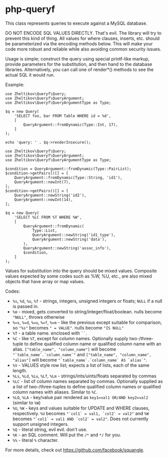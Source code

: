 # php-queryf

This class represents queries to execute against a MySQL database.

DO NOT ENCODE SQL VALUES DIRECTLY. That's evil. The library will try to prevent this kind of thing. All values for where
clauses, inserts, etc. should be parameterized via the encoding methods below. This will make your code more robust and
reliable while also avoiding common security issues.

Usage is simple; construct the query using special printf-like markup, provide parameters for the substitution, and then
hand to the database libraries. Alternatively, you can call one of render*()
methods to see the actual SQL it would run.

Example:

```injectablephp
use Zheltikov\Queryf\Query;
use Zheltikov\Queryf\QueryArgument;
use Zheltikov\Queryf\QueryArgumentType as Type;

$q = new Query(
    'SELECT foo, bar FROM Table WHERE id = %d',
    [
        QueryArgument::fromDynamic(Type::Int, 17),
    ]
);

echo 'query: ' . $q->renderInsecure();
```

```injectablephp
use Zheltikov\Queryf\Query;
use Zheltikov\Queryf\QueryArgument;
use Zheltikov\Queryf\QueryArgumentType as Type;

$condition = QueryArgument::fromDynamic(Type::PairList);
$condition->getPairs()[] = [
    QueryArgument::fromDynamic(Type::String, 'id1'),
    QueryArgument::newInt(7),
];
$condition->getPairs()[] = [
    QueryArgument::newString('id2'),
    QueryArgument::newInt(14),
];

$q = new Query(
    'SELECT %LC FROM %T WHERE %W',
    [
        QueryArgument::fromDynamic(
            Type::List,
            QueryArgument::newString('id1_type'),
            QueryArgument::newString('data'),
        ),
        QueryArgument::newString('assoc_info'),
        $condition,
    ]
);

```

Values for substitution into the query should be mixed values. Composite values expected by some codes such as %W, %U,
etc., are also mixed objects that have array or map values.

Codes:

- `%s`, `%d`, `%u`, `%f` - strings, integers, unsigned integers or floats; `NULL` if a null is passed in.
- `%m` - mixed, gets converted to string/integer/float/boolean. nulls become `"NULL"`, throws otherwise
- `%=s`, `%=d`, `%=u`, `%=f`, `%=m` - like the previous except suitable for comparison, so `"%s"` becomes `" = VALUE"`.
  nulls become `"IS NULL"`
- `%T` - a table name. enclosed with ``` `` ```.
- `%C` - like `%T`, except for column names. Optionally supply two-/three-tuple to define qualified column name or
  qualified column name with an alias. `["table_name", "column_name"]` will become ``"`table_name`.`column_name`"``
  and
  `["table_name", "column_name", "alias"]` will become ``"`table_name`.`column_name` AS `alias`"``.
- `%V` - VALUES style row list; expects a list of lists, each of the same length.
- `%Ls`, `%Ld`, `%Lu`, `%Lf`, `%Lm` - strings/ints/uints/floats separated by commas
- `%LC` - list of column names separated by commas. Optionally supplied as a list of two-/three-tuples to define
  qualified column names or qualified column names with aliases. Similar to `%C`.
- `%LO`, `%LA` - key/value pair rendered as `key1=val1 OR/AND key2=val2` (similar to `%W`)
- `%U`, `%W` - keys and values suitable for UPDATE and WHERE clauses, respectively. `%U`
  becomes ``"`col1` = val1, `col2` = val2"`` and `%W` becomes ``"`col1` = val1 AND `col2` = val2"``. Does not currently
  support unsigned integers.
- `%Q` - literal string, evil evil. don't use.
- `%K` - an SQL comment. Will put the `/*` and `*/` for you.
- `%%` - literal `%` character.

For more details, check out <https://github.com/facebook/squangle>.
